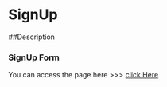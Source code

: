 # SignUp
##Description
### SignUp Form

You can access the page here >>> [click Here](https://purmavijayvardhanreddy.github.io/SignUp/)
